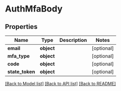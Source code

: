 # AuthMfaBody

## Properties
Name | Type | Description | Notes
------------ | ------------- | ------------- | -------------
**email** | **object** |  | [optional] 
**mfa_type** | **object** |  | [optional] 
**code** | **object** |  | [optional] 
**state_token** | **object** |  | [optional] 

[[Back to Model list]](../README.md#documentation-for-models) [[Back to API list]](../README.md#documentation-for-api-endpoints) [[Back to README]](../README.md)

